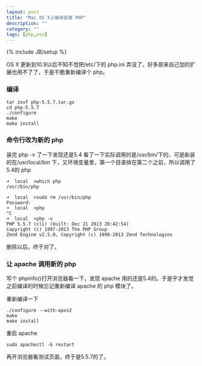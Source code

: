 ```yaml
---
layout: post
title: "Mac OS X上编译安装 PHP"
description: ""
category: ""
tags: [php,osx]
---
```

{% include JB/setup %}

OS X 更新到10.9以后不知不觉把/etc/下的 php.ini 弄没了，好多原来自己加的扩展也用不了了，于是干脆重新编译个 php。

### 编译

	tar zxvf php-5.5.7.tar.gz
	cd php-5.5.7
	./configure
	make
	make install

### 命令行改为新的 php

装完 php -v 了一下发现还是5.4
看了一下实际调用的是/usr/bin/下的，可是新装的在/usr/local/bin 下，又环境变量里，第一个目录排在第二个之前，所以调用了5.4的 php

	➜  local  >which php
	/usr/bin/php

	➜  local  >sudo rm /usr/bin/php
	Password:
	➜  local  >php
	^C
	➜  local  >php -v
	PHP 5.5.7 (cli) (built: Dec 21 2013 20:42:54)
	Copyright (c) 1997-2013 The PHP Group
	Zend Engine v2.5.0, Copyright (c) 1998-2013 Zend Technologies

删除以后，终于对了。

### 让 apache 调用新的 php
写个 phpinfo()打开浏览器看一下，发现 apache 用的还是5.4的。于是乎才发觉之前编译的时候忘记重新编译 apache 的 php 模块了。

重新编译一下

	./configure --with-apxs2
	make
	make install

重启 apache

	sudo apachectl -k restart
	
再开浏览器看测试页面，终于是5.5.7的了。

